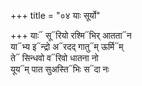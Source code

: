 +++
title = "०४ याः सूर्यो"

+++
याः᳓ सू᳓रियो रश्मि᳓भिर् आतता᳓न  
या᳓भ्य इ᳓न्द्रो अ᳓रदद् गातु᳓म् ऊर्मि᳓म्  
ते᳓ सिन्धवो व᳓रिवो धातना नो  
यूय᳓म् पात सुअस्ति᳓भिः स᳓दा नः